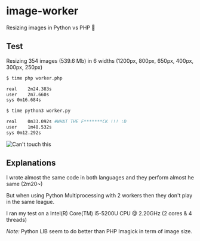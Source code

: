 # image-worker
Resizing images in Python vs PHP 🐍

## Test
Resizing 354 images (539.6 Mb) in 6 widths (1200px, 800px, 650px, 400px, 300px, 250px)

```bash
$ time php worker.php

real	2m24.383s
user	2m7.660s
sys	0m16.684s
```

```bash
$ time python3 worker.py

real	0m33.092s #WHAT THE F*******CK !!! :D
user	1m48.532s
sys	0m12.292s
```

![Can't touch this](http://www.tigerstrypes.com/wp-content/uploads/2016/04/hammer2.jpg)

## Explanations
I wrote almost the same code in both languages and they perform almost he same (2m20~)

But when using Python Multiprocessing with 2 workers then they don't play in the same league.

I ran my test on a Intel(R) Core(TM) i5-5200U CPU @ 2.20GHz (2 cores & 4 threads)

*Note:* Python LIB seem to do better than PHP Imagick in term of image size.
